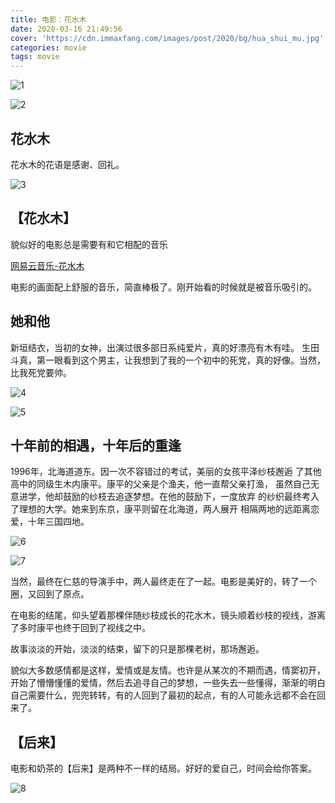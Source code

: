 ```yaml
---
title: 电影：花水木
date: 2020-03-16 21:49:56
cover: 'https://cdn.immaxfang.com/images/post/2020/bg/hua_shui_mu.jpg'
categories: movie
tags: movie
---
```


![1](https://cdn.immaxfang.com/picture_2.jpg)

<!-- more -->

![2](https://cdn.immaxfang.com/picture_3.jpg)

## 花水木
花水木的花语是感谢、回礼。

![3](https://cdn.immaxfang.com/picture_1.jpg)

## 【花水木】
貌似好的电影总是需要有和它相配的音乐

[网易云音乐-花水木](http://music.163.com/#/outchain/2/33471935/)

电影的画面配上舒服的音乐，简直棒极了。刚开始看的时候就是被音乐吸引的。

## 她和他
新垣结衣，当初的女神，出演过很多部日系纯爱片，真的好漂亮有木有哇。
生田斗真，第一眼看到这个男主，让我想到了我的一个初中的死党，真的好像。当然，比我死党要帅。

![4](https://cdn.immaxfang.com/picture_4.jpg)

![5](https://cdn.immaxfang.com/picture_5.jpg)

## 十年前的相遇，十年后的重逢

1996年，北海道道东。因一次不容错过的考试，美丽的女孩平泽纱枝邂逅
了其他高中的同级生木内康平。康平的父亲是个渔夫，他一直帮父亲打渔，
虽然自己无意进学，他却鼓励的纱枝去追逐梦想。在他的鼓励下，一度放弃
的纱织最终考入了理想的大学。她来到东京，康平则留在北海道，两人展开
相隔两地的远距离恋爱，十年三国四地。

![6](https://cdn.immaxfang.com/picture_8.jpg)

![7](https://cdn.immaxfang.com/picture_7.jpg)


当然，最终在仁慈的导演手中，两人最终走在了一起。电影是美好的，转了一个圈，又回到了原点。

在电影的结尾，仰头望着那棵伴随纱枝成长的花水木，镜头顺着纱枝的视线，游离了多时康平也终于回到了视线之中。

故事淡淡的开始，淡淡的结束，留下的只是那棵老树，那场邂逅。

貌似大多数感情都是这样，爱情或是友情。也许是从某次的不期而遇，情窦初开，开始了懵懵懂懂的爱情，然后去追寻自己的梦想，一些失去一些懂得，渐渐的明白自己需要什么，兜兜转转，有的人回到了最初的起点，有的人可能永远都不会在回来了。

## 【后来】
电影和奶茶的【后来】是两种不一样的结局。好好的爱自己，时间会给你答案。

![8](https://cdn.immaxfang.com/picture_2.jpg)
